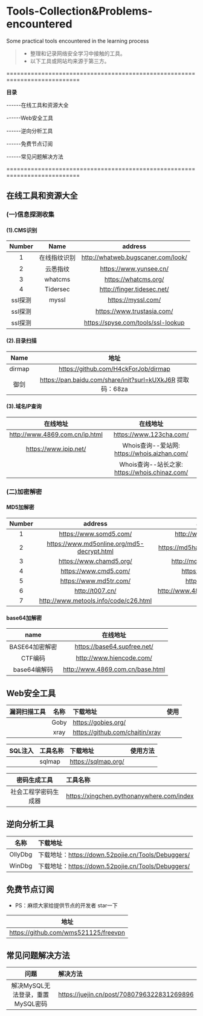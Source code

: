 # Tools-Collection&Problems-encountered
Some practical tools encountered in the learning process
> - 整理和记录网络安全学习中接触的工具。
> - 以下工具或网站均来源于第三方。

===========================================================================

**目录**

------在线工具和资源大全

------Web安全工具

------逆向分析工具

------免费节点订阅

------常见问题解决方法

===========================================================================
## 在线工具和资源大全
### (一)信息探测收集
#### (1).CMS识别
| Number   |      Name     |  address |
|:----------:|:-------------:|:------:   |
| 1 |  在线指纹识别   | http://whatweb.bugscaner.com/look/ |
|    2      |     云悉指纹          |    https://www.yunsee.cn/       |
|    3     |     whatcms        |    https://whatcms.org/    |
|    4      |     Tidersec         |  http://finger.tidesec.net/     |
|    ssl探测     |     myssl         |    https://myssl.com/    |
|    ssl探测     |       |   https://www.trustasia.com/   |
|    ssl探测     |            |    https://spyse.com/tools/ssl-lookup   |

#### (2).目录扫描
|Name|地址|
|:---------:|:-------:|
|dirmap   | https://github.com/H4ckForJob/dirmap|
| 御剑   |  https://pan.baidu.com/share/init?surl=kUXkJ6R   提取码：68za    |



#### (3).域名IP查询
|在线地址|在线地址|
|:---------:|:-------:|
|http://www.4869.com.cn/ip.html|https://www.123cha.com/|
|https://www.ipip.net/ |  Whois查询--爱站网: https://whois.aizhan.com/    |
| |  Whois查询--站长之家: https://whois.chinaz.com/   |


### (二)加密解密
#### MD5加解密
| Number   |      address    |  address |
|:----------:|:-------------:|:------:   |
| 1 |  https://www.somd5.com/  | http://www.ttmd5.com/ |
|    2      |  https://www.md5online.org/md5-decrypt.html             |     https://md5hashing.net/hash/md5/      |
|     3     | https://www.chamd5.org/           |     http://md5.my-addr.com/    |
|      4    |  https://www.cmd5.com/            |     https://pmd5.com/    |
|     5     |  https://www.md5tr.com/           |    https://cmd5.la/   |
|      6    |  http://t007.cn/           |     http://www.4869.com.cn/md5.html    |
|      7    |  http://www.metools.info/code/c26.html           |        |

#### base64加解密
|name|在线地址|
|:---------:|:-------:|
|BASE64加密解密| https://base64.supfree.net/ |
|CTF编码 |  http://www.hiencode.com/    |
|base64编解码 |  http://www.4869.com.cn/base.html   |





## Web安全工具
|漏洞扫描工具| 名称|下载地址| 使用 |
|:---------|:---------:|:-------|:-------|
| |Goby| https://gobies.org/ |  |
| | xray|    https://github.com/chaitin/xray |      |

|SQL注入|  工具名称 | 下载地址 |   使用方法|
|:---:|:-----|:----|:---|
| |sqlmap | https://sqlmap.org/|

|密码生成工具|  工具名称 | 
|:---:|:-----|
| 社会工程学密码生成器 | https://xingchen.pythonanywhere.com/index|

## 逆向分析工具

| 名称 | 下载地址 |
|:-----:|:------|
|  OllyDbg |下载地址：https://down.52pojie.cn/Tools/Debuggers/ |
|  WinDbg |下载地址：https://down.52pojie.cn/Tools/Debuggers/ |



## 免费节点订阅
- PS：麻烦大家给提供节点的开发者 star一下

|地址|
|:-------:|
| https://github.com/wms521125/freevpn |




## 常见问题解决方法
| 问题 | 解决方法 |
|:-----:|:------|
|  解决MySQL无法登录，重置MySQL密码 |https://juejin.cn/post/7080796322831269896 |

